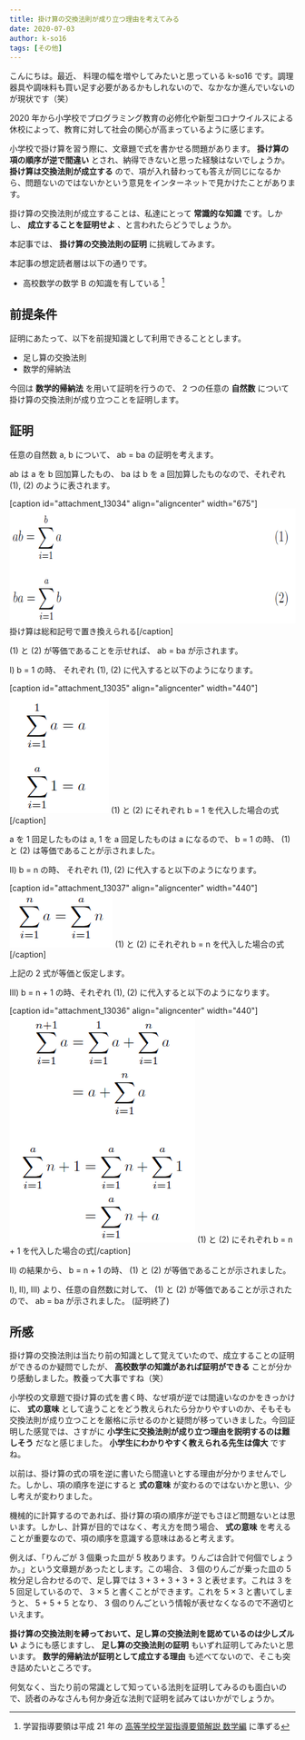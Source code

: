 ```yaml
---
title: 掛け算の交換法則が成り立つ理由を考えてみる
date: 2020-07-03
author: k-so16
tags: [その他]
---
```


こんにちは。最近、 料理の幅を増やしてみたいと思っている k-so16 です。調理器具や調味料も買い足す必要があるかもしれないので、なかなか進んでいないのが現状です（笑）

2020 年から小学校でプログラミング教育の必修化や新型コロナウイルスによる休校によって、教育に対して社会の関心が高まっているように感じます。

小学校で掛け算を習う際に、文章題で式を書かせる問題があります。 **掛け算の項の順序が逆で間違い** とされ、納得できないと思った経験はないでしょうか。 **掛け算は交換法則が成立する** ので、項が入れ替わっても答えが同じになるから、問題ないのではないかという意見をインターネットで見かけたことがあります。

掛け算の交換法則が成立することは、私達にとって **常識的な知識** です。しかし、 **成立することを証明せよ** 、と言われたらどうでしょうか。

本記事では、 **掛け算の交換法則の証明** に挑戦してみます。

本記事の想定読者層は以下の通りです。

- 高校数学の数学 B の知識を有している [^math]

## 前提条件

証明にあたって、以下を前提知識として利用できることとします。

- 足し算の交換法則
- 数学的帰納法

今回は **数学的帰納法** を用いて証明を行うので、 2 つの任意の **自然数** について掛け算の交換法則が成り立つことを証明します。

## 証明

任意の自然数 a, b について、 ab = ba の証明を考えます。

ab は a を b 回加算したもの、 ba は b を a 回加算したものなので、それぞれ (1), (2) のように表されます。

[caption id="attachment_13034" align="aligncenter" width="675"]<img src="images/proof-of-commutative-law-1.png" alt="" width="675" height="203" class="size-full wp-image-13034" /> 掛け算は総和記号で置き換えられる[/caption]

(1) と (2) が等価であることを示せれば、 ab = ba が示されます。

Ⅰ) b = 1 の時、 それぞれ (1), (2) に代入すると以下のようになります。

[caption id="attachment_13035" align="aligncenter" width="440"]<img src="images/proof-of-commutative-law-2.png" alt="" width="175" height="212" class="size-full wp-image-13035" /> (1) と (2) にそれぞれ b = 1 を代入した場合の式[/caption]

a を 1 回足したものは a, 1 を a 回足したものは a になるので、 b = 1 の時、 (1) と (2) は等価であることが示されました。

Ⅱ) b = n の時、 それぞれ (1), (2) に代入すると以下のようになります。

[caption id="attachment_13037" align="aligncenter" width="440"]<img src="images/proof-of-commutative-law-3.png" alt="" width="182" height="96" class="size-full wp-image-13037" /> (1) と (2) にそれぞれ b = n を代入した場合の式[/caption]

上記の 2 式が等価と仮定します。

Ⅲ) b = n + 1 の時、それぞれ (1), (2) に代入すると以下のようになります。

[caption id="attachment_13036" align="aligncenter" width="440"]<img src="images/proof-of-commutative-law-4.png" alt="" width="327" height="400" class="size-full wp-image-13036" /> (1) と (2) にそれぞれ b = n + 1 を代入した場合の式[/caption]

Ⅱ) の結果から、 b = n + 1 の時、 (1) と (2) が等価であることが示されました。

Ⅰ), Ⅱ), Ⅲ) より、任意の自然数に対して、 (1) と (2) が等価であることが示されたので、 ab = ba が示されました。 (証明終了)

## 所感

掛け算の交換法則は当たり前の知識として覚えていたので、成立することの証明ができるのか疑問でしたが、 **高校数学の知識があれば証明ができる** ことが分かり感動しました。教養って大事ですね（笑）

小学校の文章題で掛け算の式を書く時、なぜ項が逆では間違いなのかをきっかけに、 **式の意味** として違うことをどう教えられたら分かりやすいのか、そもそも交換法則が成り立つことを厳格に示せるのかと疑問が移っていきました。今回証明した感覚では、さすがに **小学生に交換法則が成り立つ理由を説明するのは難しそう** だなと感じました。 **小学生にわかりやすく教えられる先生は偉大** ですね。

以前は、掛け算の式の項を逆に書いたら間違いとする理由が分かりませんでした。しかし、項の順序を逆にすると **式の意味** が変わるのではないかと思い、少し考えが変わりました。

機械的に計算するのであれば、掛け算の項の順序が逆でもさほど問題ないとは思います。しかし、計算が目的ではなく、考え方を問う場合、 **式の意味** を考えることが重要なので、項の順序を意識する意味はあると考えます。

例えば、「りんごが 3 個乗った皿が 5 枚あります。りんごは合計で何個でしょうか。」という文章題があったとします。この場合、 3 個のりんごが乗った皿の 5 枚分足し合わせるので、足し算では 3 + 3 + 3 + 3 + 3 と表せます。これは 3 を 5 回足しているので、 3 × 5 と書くことができます。これを 5 × 3 と書いてしまうと、 5 + 5 + 5 となり、 3 個のりんごという情報が表せなくなるので不適切といえます。

**掛け算の交換法則を縛っておいて、足し算の交換法則を認めているのは少しズルい** ようにも感じますし、 **足し算の交換法則の証明** もいずれ証明してみたいと思います。 **数学的帰納法が証明として成立する理由** も述べてないので、そこも突き詰めたいところです。

何気なく、当たり前の常識として知っている法則を証明してみるのも面白いので、読者のみなさんも何か身近な法則で証明を試みてはいかがでしょうか。

[^math]: 学習指導要領は平成 21 年の [高等学校学習指導要領解説 数学編](https://www.mext.go.jp/component/a_menu/education/micro_detail/__icsFiles/afieldfile/2012/06/06/1282000_5.pdf) に準ずる